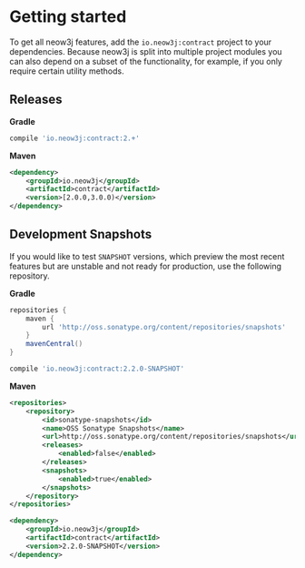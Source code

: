 # Getting started

To get all neow3j features, add the `io.neow3j:contract` project to your dependencies. Because neow3j is split into multiple project modules you can also depend on a subset of the functionality, for example, if you only require certain utility methods.


## Releases

__Gradle__

```groovy
compile 'io.neow3j:contract:2.+'
```

__Maven__

```xml
<dependency>
    <groupId>io.neow3j</groupId>
    <artifactId>contract</artifactId>
    <version>[2.0.0,3.0.0)</version>
</dependency>
```

## Development Snapshots

If you would like to test `SNAPSHOT` versions, which preview the most recent features but are unstable and not ready for production, use the following
repository.

__Gradle__

```groovy
repositories {
    maven {
        url 'http://oss.sonatype.org/content/repositories/snapshots'
    }
    mavenCentral()
}
```

```groovy
compile 'io.neow3j:contract:2.2.0-SNAPSHOT'
```

__Maven__

```xml
<repositories>
    <repository>
        <id>sonatype-snapshots</id>
        <name>OSS Sonatype Snapshots</name>
        <url>http://oss.sonatype.org/content/repositories/snapshots</url>
        <releases>
            <enabled>false</enabled>
        </releases>
        <snapshots>
            <enabled>true</enabled>
        </snapshots>
    </repository>
</repositories>
```

```xml
<dependency>
    <groupId>io.neow3j</groupId>
    <artifactId>contract</artifactId>
    <version>2.2.0-SNAPSHOT</version>
</dependency>
```